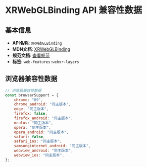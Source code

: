 # XRWebGLBinding API 兼容性数据

## 基本信息

- **API名称**: `XRWebGLBinding`
- **MDN文档**: [XRWebGLBinding](https://developer.mozilla.org/docs/Web/API/XRWebGLBinding)
- **规范文档**: [查看规范](https://immersive-web.github.io/layers/#XRWebGLBindingtype)
- **标签**: `web-features:webxr-layers`

## 浏览器兼容性数据

```javascript
// 浏览器兼容性数据
const browserSupport = {
    chrome: "89",
    chrome_android: "同主版本",
    edge: "同主版本",
    firefox: false,
    firefox_android: "同主版本",
    oculus: "同主版本",
    opera: "同主版本",
    opera_android: "同主版本",
    safari: false,
    safari_ios: "同主版本",
    samsunginternet_android: "同主版本",
    webview_android: "同主版本",
    webview_ios: "同主版本",
};

```

